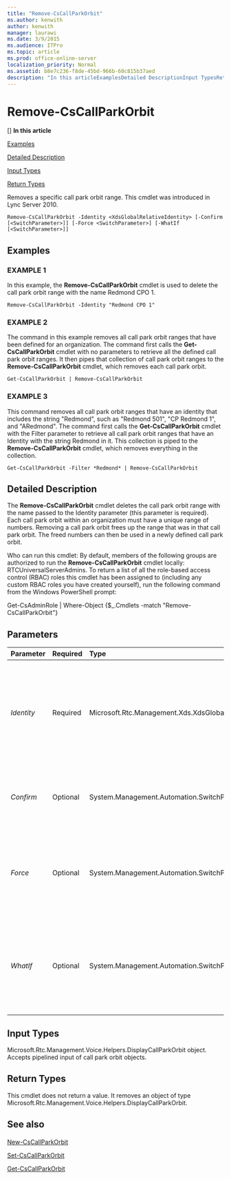 ```yaml
---
title: "Remove-CsCallParkOrbit"
ms.author: kenwith
author: kenwith
manager: laurawi
ms.date: 3/9/2015
ms.audience: ITPro
ms.topic: article
ms.prod: office-online-server
localization_priority: Normal
ms.assetid: b8e7c236-f8de-45bd-966b-60c815b37aed
description: "In this articleExamplesDetailed DescriptionInput TypesReturn Types"
---
```


# Remove-CsCallParkOrbit
[]
 **In this article**
  
[Examples](#sectionSection0)
  
[Detailed Description](#sectionSection1)
  
[Input Types](#sectionSection2)
  
[Return Types](#sectionSection3)
  
Removes a specific call park orbit range. This cmdlet was introduced in Lync Server 2010.
  
```
Remove-CsCallParkOrbit -Identity <XdsGlobalRelativeIdentity> [-Confirm [<SwitchParameter>]] [-Force <SwitchParameter>] [-WhatIf [<SwitchParameter>]]
```

## Examples
<a name="sectionSection0"> </a>

### EXAMPLE 1

In this example, the **Remove-CsCallParkOrbit** cmdlet is used to delete the call park orbit range with the name Redmond CPO 1. 
  
```
Remove-CsCallParkOrbit -Identity "Redmond CPO 1"
```

### EXAMPLE 2

The command in this example removes all call park orbit ranges that have been defined for an organization. The command first calls the **Get-CsCallParkOrbit** cmdlet with no parameters to retrieve all the defined call park orbit ranges. It then pipes that collection of call park orbit ranges to the **Remove-CsCallParkOrbit** cmdlet, which removes each call park orbit. 
  
```
Get-CsCallParkOrbit | Remove-CsCallParkOrbit
```

### EXAMPLE 3

This command removes all call park orbit ranges that have an identity that includes the string "Redmond", such as "Redmond 501", "CP Redmond 1", and "ARedmond". The command first calls the **Get-CsCallParkOrbit** cmdlet with the Filter parameter to retrieve all call park orbit ranges that have an Identity with the string Redmond in it. This collection is piped to the **Remove-CsCallParkOrbit** cmdlet, which removes everything in the collection. 
  
```
Get-CsCallParkOrbit -Filter *Redmond* | Remove-CsCallParkOrbit
```

## Detailed Description
<a name="sectionSection1"> </a>

The **Remove-CsCallParkOrbit** cmdlet deletes the call park orbit range with the name passed to the Identity parameter (this parameter is required). Each call park orbit within an organization must have a unique range of numbers. Removing a call park orbit frees up the range that was in that call park orbit. The freed numbers can then be used in a newly defined call park orbit. 
  
Who can run this cmdlet: By default, members of the following groups are authorized to run the **Remove-CsCallParkOrbit** cmdlet locally: RTCUniversalServerAdmins. To return a list of all the role-based access control (RBAC) roles this cmdlet has been assigned to (including any custom RBAC roles you have created yourself), run the following command from the Windows PowerShell prompt: 
  
Get-CsAdminRole | Where-Object {$_.Cmdlets -match "Remove-CsCallParkOrbit"}
  
## Parameters
<a name="sectionSection1"> </a>

|**Parameter**|**Required**|**Type**|**Description**|
|:-----|:-----|:-----|:-----|
| _Identity_ <br/> |Required  <br/> |Microsoft.Rtc.Management.Xds.XdsGlobalRelativeIdentity  <br/> |The name of the call park orbit range. This name was assigned by the administrator when the call park orbit range was defined.  <br/> |
| _Confirm_ <br/> |Optional  <br/> |System.Management.Automation.SwitchParameter  <br/> |Prompts you for confirmation before executing the command.  <br/> |
| _Force_ <br/> |Optional  <br/> |System.Management.Automation.SwitchParameter  <br/> |Suppresses any confirmation prompts that would otherwise be displayed before making changes.  <br/> |
| _WhatIf_ <br/> |Optional  <br/> |System.Management.Automation.SwitchParameter  <br/> |Describes what would happen if you executed the command without actually executing the command.  <br/> |
   
## Input Types
<a name="sectionSection2"> </a>

Microsoft.Rtc.Management.Voice.Helpers.DisplayCallParkOrbit object. Accepts pipelined input of call park orbit objects.
  
## Return Types
<a name="sectionSection3"> </a>

This cmdlet does not return a value. It removes an object of type Microsoft.Rtc.Management.Voice.Helpers.DisplayCallParkOrbit.
  
## See also
<a name="sectionSection3"> </a>

#### 

[New-CsCallParkOrbit](new-cscallparkorbit.md)
  
[Set-CsCallParkOrbit](set-cscallparkorbit.md)
  
[Get-CsCallParkOrbit](get-cscallparkorbit.md)

